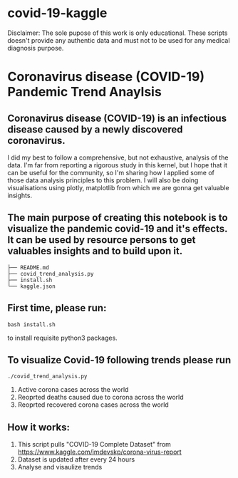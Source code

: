# covid-19-kaggle

Disclaimer: The sole pupose of this work is only educational. These scripts doesn't provide any authentic data and must not to be used for any medical diagnosis purpose.

# Coronavirus disease (COVID-19) Pandemic Trend Anaylsis 

## Coronavirus disease (COVID-19) is an infectious disease caused by a newly discovered coronavirus. 

I did my best to follow a comprehensive, but not exhaustive, analysis of the data. I'm far from reporting a rigorous study in this kernel, but I hope that it can be useful for the community, so I'm sharing how I applied some of those data analysis principles to this problem. I will also be doing visualisations using  plotly, matplotlib from which we are gonna get valuable insights. 

## The main purpose of creating this notebook is to visualize the pandemic covid-19 and it's effects. It can be used by resource persons to get valuables insights and to build upon it.

```.
├── README.md
├── covid_trend_analysis.py
├── install.sh
└── kaggle.json
```

## First time, please run: 
    bash install.sh
 to install requisite python3 packages.

## To visualize Covid-19 following trends please run 
    ./covid_trend_analysis.py
1. Active corona cases across the world
2. Reoprted deaths caused due to corona across the world
3. Reoprted recovered corona cases across the world

## How it works:
1. This script pulls "COVID-19 Complete Dataset" from https://www.kaggle.com/imdevskp/corona-virus-report
2. Dataset is updated after every 24 hours
3. Analyse and visaulize trends
